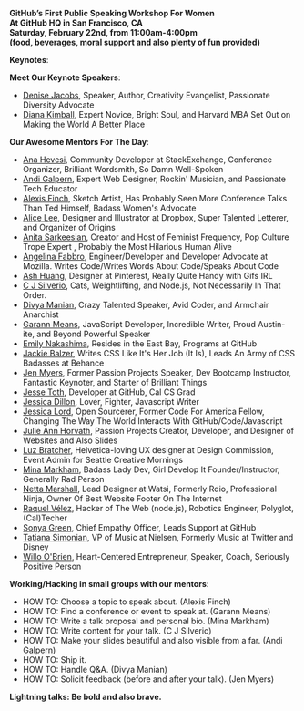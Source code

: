 **GitHub’s First Public Speaking Workshop For Women <br>
At GitHub HQ in San Francisco, CA <br>
Saturday, February 22nd, from 11:00am-4:00pm <br>
(food, beverages, moral support and also plenty of fun provided)**

**Keynotes**:

**Meet Our Keynote Speakers**:

+ [Denise Jacobs](https://twitter.com/denisejacobs), Speaker, Author, Creativity Evangelist, Passionate Diversity Advocate
+ [Diana Kimball](https://twitter.com/dianakimball), Expert Novice, Bright Soul, and Harvard MBA Set Out on Making the World A Better Place

**Our Awesome Mentors For The Day**:

+ [Ana Hevesi](https://twitter.com/anoemi), Community Developer at StackExchange, Conference Organizer, Brilliant Wordsmith, So Damn Well-Spoken
+ [Andi Galpern](https://twitter.com/andigalpern), Expert Web Designer, Rockin' Musician, and Passionate Tech Educator
+ [Alexis Finch](https://twitter.com/agentFin), Sketch Artist, Has Probably Seen More Conference Talks Than Ted Himself, Badass Women's Advocate
+ [Alice Lee](https://twitter.com/byalicelee), Designer and Illustrator at Dropbox, Super Talented Letterer, and Organizer of Origins
+ [Anita Sarkeesian](), Creator and Host of Feminist Frequency, Pop Culture Trope Expert , Probably the Most Hilarious Human Alive
+ [Angelina Fabbro](https://twitter.com/angelinamagnum), Engineer/Developer and Developer Advocate at Mozilla. Writes Code/Writes Words About Code/Speaks About Code
+ [Ash Huang](https://twitter.com/ashsmash), Designer at Pinterest, Really Quite Handy with Gifs IRL
+ [C J Silverio](https://twitter.com/ceejbot), Cats, Weightlifting, and Node.js, Not Necessarily In That Order.
+ [Divya Manian](https://twitter.com/divya), Crazy Talented Speaker, Avid Coder, and Armchair Anarchist
+ [Garann Means](https://twitter.com/garannm), JavaScript Developer, Incredible Writer, Proud Austin-ite, and Beyond Powerful Speaker
+ [Emily Nakashima](https://twitter.com/eanakashima), Resides in the East Bay, Programs at GitHub
+ [Jackie Balzer](https://twitter.com/jackiebackwards), Writes CSS Like It's Her Job (It Is), Leads An Army of CSS Badasses at Behance
+ [Jen Myers](https://twitter.com/antiheroine), Former Passion Projects Speaker, Dev Bootcamp Instructor, Fantastic Keynoter, and Starter of Brilliant Things
+ [Jesse Toth](https://twitter.com/jesseplusplus), Developer at GitHub, Cal CS Grad
+ [Jessica Dillon](https://twitter.com/jessicard), Lover, Fighter, Javascript Writer
+ [Jessica Lord](https://twitter.com/jllord), Open Sourcerer, Former Code For America Fellow, Changing The Way The World Interacts With GitHub/Code/Javascript
+ [Julie Ann Horvath](https://twitter.com/nrrrdcore), Passion Projects Creator, Developer, and Designer of Websites and Also Slides
+ [Luz Bratcher](https://twitter.com/luzbonita), Helvetica-loving UX designer at Design Commission, Event Admin for Seattle Creative Mornings
+ [Mina Markham](https://twitter.com/MinaMarkham), Badass Lady Dev, Girl Develop It Founder/Instructor, Generally Rad Person
+ [Netta Marshall](https://twitter.com/nettatheninja), Lead Designer at Watsi, Formerly Rdio, Professional Ninja, Owner Of Best Website Footer On The Internet
+ [Raquel Vélez](https://twitter.com/rockbot), Hacker of The Web (node.js), Robotics Engineer, Polyglot, (Cal)Techer
+ [Sonya Green](https://twitter.com/sundaykofax), Chief Empathy Officer, Leads Support at GitHub
+ [Tatiana Simonian](https://twitter.com/tatiana), VP of Music at Nielsen, Formerly Music at Twitter and Disney
+ [Willo O'Brien](https://twitter.com/WilloLovesYou), Heart-Centered Entrepreneur, Speaker, Coach, Seriously Positive Person

**Working/Hacking in small groups with our mentors**:

+ HOW TO: Choose a topic to speak about. (Alexis Finch)
+ HOW TO: Find a conference or event to speak at. (Garann Means)
+ HOW TO: Write a talk proposal and personal bio. (Mina Markham)
+ HOW TO: Write content for your talk. (C J Silverio)
+ HOW TO: Make your slides beautiful and also visible from a far. (Andi Galpern)
+ HOW TO:  Ship it.
+ HOW TO: Handle Q&A. (Divya Manian)
+ HOW TO: Solicit feedback (before and after your talk). (Jen Myers)

**Lightning talks: Be bold and also brave.**
